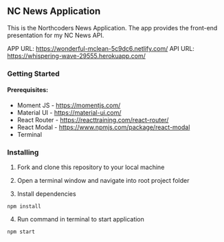 ## NC News Application

This is the Northcoders News Application. The app provides the front-end presentation for my NC News API.

APP URL: https://wonderful-mclean-5c9dc6.netlify.com/
API URL: https://whispering-wave-29555.herokuapp.com/
### Getting Started

#### Prerequisites:
* Moment JS - https://momentjs.com/
* Material UI - https://material-ui.com/
* React Router - https://reacttraining.com/react-router/
* React Modal - https://www.npmjs.com/package/react-modal
* Terminal

### Installing

1. Fork and clone this repository to your local machine

2. Open a terminal window and navigate into root project folder

3. Install dependencies

```
npm install
```

4. Run command in terminal to start application

```
npm start
``` 
